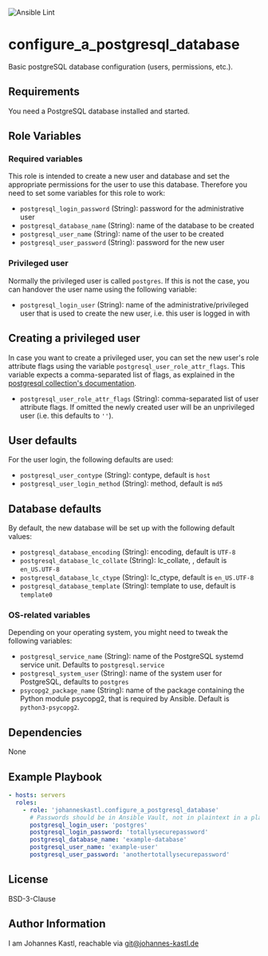 ![Ansible Lint](https://github.com/johanneskastl/ansible-role-configure_a_postgresql_database/workflows/Ansible%20Lint/badge.svg)

# configure_a_postgresql_database

Basic postgreSQL database configuration (users, permissions, etc.).

## Requirements

You need a PostgreSQL database installed and started.

## Role Variables

### Required variables

This role is intended to create a new user and database and set the appropriate
permissions for the user to use this database. Therefore you need to set some
variables for this role to work:

- `postgresql_login_password` (String): password for the administrative user
- `postgresql_database_name` (String): name of the database to be created
- `postgresql_user_name` (String):  name of the user to be created
- `postgresql_user_password` (String): password for the new user

### Privileged user

Normally the privileged user is called `postgres`. If this is not the case, you
can handover the user name using the following variable:

- `postgresql_login_user` (String): name of the administrative/privileged user
  that is used to create the new user, i.e. this user is logged in with

## Creating a privileged user

In case you want to create a privileged user, you can set the new user's role
attribute flags using the variable `postgresql_user_role_attr_flags`. This
variable expects a comma-separated list of flags, as explained in the
[postgresql collection's
documentation](https://docs.ansible.com/ansible/latest/collections/community/postgresql/postgresql_user_module.html#parameter-role_attr_flags).

- `postgresql_user_role_attr_flags` (String): comma-separated list of user
  attribute flags. If omitted the newly created user will be an unprivileged
  user (i.e. this defaults to `''`).

## User defaults

For the user login, the following defaults are used:

- `postgresql_user_contype` (String): contype, default is `host`
- `postgresql_user_login_method` (String): method, default is `md5`

## Database defaults

By default, the new database will be set up with the following default values:

- `postgresql_database_encoding` (String): encoding, default is `UTF-8`
- `postgresql_database_lc_collate` (String): lc_collate, , default is
  `en_US.UTF-8`
- `postgresql_database_lc_ctype` (String): lc_ctype, default is `en_US.UTF-8`
- `postgresql_database_template` (String): template to use, default is
  `template0`

### OS-related variables

Depending on your operating system, you might need to tweak the following
variables:

- `postgresql_service_name` (String): name of the PostgreSQL systemd service
  unit. Defaults to `postgresql.service`
- `postgresql_system_user` (String): name of the system user for PostgreSQL,
  defaults to `postgres`
- `psycopg2_package_name` (String): name of the package containing the Python
  module psycopg2, that is required by Ansible. Default is `python3-psycopg2`.

## Dependencies

None

## Example Playbook

```yaml
- hosts: servers
  roles:
    - role: 'johanneskastl.configure_a_postgresql_database'
      # Passwords should be in Ansible Vault, not in plaintext in a playbook...
      postgresql_login_user: 'postgres'
      postgresql_login_password: 'totallysecurepassword'
      postgresql_database_name: 'example-database'
      postgresql_user_name: 'example-user'
      postgresql_user_password: 'anothertotallysecurepassword'
```

## License

BSD-3-Clause

## Author Information

I am Johannes Kastl, reachable via git@johannes-kastl.de
